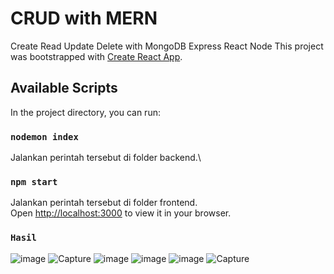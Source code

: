 # CRUD with MERN

Create Read Update Delete with MongoDB Express React Node
This project was bootstrapped with [Create React App](https://github.com/facebook/create-react-app).

## Available Scripts

In the project directory, you can run:

### `nodemon index`

Jalankan perintah tersebut di folder backend.\

### `npm start`

Jalankan perintah tersebut di folder frontend.\
Open [http://localhost:3000](http://localhost:3000) to view it in your browser.

### `Hasil`

![image](https://user-images.githubusercontent.com/55863992/209897581-f04d91a2-0e0e-4f63-803c-817cf768c585.png)
![Capture](https://user-images.githubusercontent.com/55863992/209897907-ef0d1548-7cbb-4fa5-b43a-0aa48e684ce6.PNG)
![image](https://user-images.githubusercontent.com/55863992/209897938-53936493-4abe-4126-a531-18d4c301b556.png)
![image](https://user-images.githubusercontent.com/55863992/209897987-c79b9810-eb1c-4939-bc46-021e0fbcb2a8.png)
![image](https://user-images.githubusercontent.com/55863992/209898006-14590d85-7bb7-4191-8c78-872a0c9cbdf1.png)
![Capture](https://user-images.githubusercontent.com/55863992/209898125-396b5f39-6e26-4bf4-bdff-5b2c1f720055.PNG)
